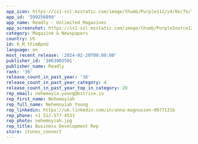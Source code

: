 ```yaml
---
app_icon: https://is1-ssl.mzstatic.com/image/thumb/Purple112/v4/0e/7e/70/0e7e70c3-9e2e-5dd8-6283-14f97a5aca6c/AppIcon-0-0-1x_U007emarketing-0-7-0-0-85-220.png/1024x1024bb.png
app_id: '599256899'
app_name: Readly - Unlimited Magazines
app_screenshot: https://is1-ssl.mzstatic.com/image/thumb/PurpleSource126/v4/bc/c2/0b/bcc20be2-102e-d2c3-9254-cd27a866c507/807057c0-3275-4810-a1a8-9da64091b0f2_20220124_US_iOS_Appstore_screenshot_updates_iPhone6.5_1242x2688_01.jpg/1242x2688bb.png
category: Magazine & Newspapers
country: US
id: R_M_tFimBpnU
language: en
most_recent_release: '2024-02-20T00:00:00'
publisher_id: '1063902501'
publisher_name: Readly
rank: '30'
release_count_in_past_year: '16'
release_count_in_past_year_category: 4
release_count_in_past_year_top_in_category: 28
rep_email: nehemoyia.young@bitrise.io
rep_first_name: Nehemoyiah
rep_full_name: Nehemoyiah Young
rep_linkedin: https://uk.linkedin.com/in/anna-magnussen-0977131b
rep_phone: +1 512-577-4531
rep_photo: nehemoyiah.jpg
rep_title: Business Development Rep
store: itunes_connect
---
```

